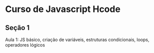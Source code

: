 # Curso de Javascript Hcode

## Seção 1
Aula 1: JS básico, criação de variáveis, estruturas condicionais, loops, operadores lógicos

